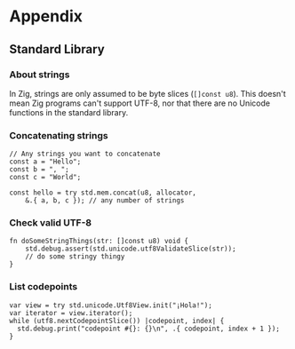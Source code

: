 # Appendix

## Standard Library

### About strings

In Zig, strings are only assumed to be byte slices (`[]const u8`). This doesn't mean Zig programs can't support UTF-8, nor that there are no Unicode functions in the standard library.

### Concatenating strings
```zig
// Any strings you want to concatenate
const a = "Hello";
const b = ", ";
const c = "World";

const hello = try std.mem.concat(u8, allocator,
	&.{ a, b, c }); // any number of strings
```

### Check valid UTF-8
```zig
fn doSomeStringThings(str: []const u8) void {
	std.debug.assert(std.unicode.utf8ValidateSlice(str));
	// do some stringy thingy
}
```

### List codepoints
```zig
var view = try std.unicode.Utf8View.init("¡Hola!");
var iterator = view.iterator();
while (utf8.nextCodepointSlice()) |codepoint, index| {
  std.debug.print("codepoint #{}: {}\n", .{ codepoint, index + 1 });
}
```

